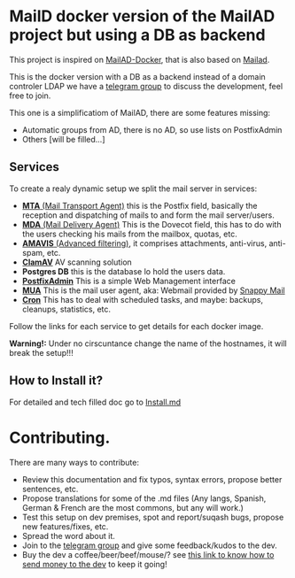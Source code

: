 # MailD docker version of the MailAD project but using a DB as backend

This project is inspired on [MailAD-Docker](https://github.com/stdevPavelmc/mailad-docker), that is also based on [Mailad](https://github.com/stdevPavelmc/mailad).

This is the docker version with a DB as a backend instead of a domain controler LDAP we have a [telegram group](https://t.me/MailAD_dev) to discuss the development, feel free to join.

This one is a simplificatiom of MailAD, there are some features missing:
- Automatic groups from AD, there is no AD, so use lists on PostfixAdmin
- Others [will be filled...]

## Services

To create a realy dynamic setup we split the mail server in services:

- [**MTA** (Mail Transport Agent)](./mta/) this is the Postfix field, basically the reception and dispatching of mails to and form the mail server/users.
- [**MDA** (Mail Delivery Agent)](./mda/) This is the Dovecot field, this has to do with the users checking his mails from the mailbox, quotas, etc.
- [**AMAVIS** (Advanced filtering)](./amavis), it comprises attachments, anti-virus, anti-spam, etc.
- [**ClamAV**](./clamav/) AV scanning solution
- **Postgres DB** this is the database lo hold the users data.
- [**PostfixAdmin**](./admin/) This is a simple Web Management interface
- [**MUA**](./mua/) This is the mail user agent, aka: Webmail provided by [Snappy Mail](https://github.com/the-djmaze/snappymail/)
- [**Cron**](./cron/) This has to deal with scheduled tasks, and maybe: backups, cleanups, statistics, etc.

Follow the links for each service to get details for each docker image.

**Warning!:** Under no cirscuntance change the name of the hostnames, it will break the setup!!!

## How to Install it?

For detailed and tech filled doc go to [Install.md](Install.md)

# Contributing.

There are many ways to contribute:

- Review this documentation and fix typos, syntax errors, propose better sentences, etc.
- Propose translations for some of the .md files (Any langs, Spanish, German & French are the most commons, but any will work.)
- Test this setup on dev premises, spot and report/suqash bugs, propose new features/fixes, etc.
- Spread the word about it.
- Join to the [telegram group](https://t.me/MailAD_dev) and give some feedback/kudos to the dev.
- Buy the dev a coffee/beer/beef/mouse/? see [this link to know how to send money to the dev](https://github.com/stdevPavelmc/mailad/blob/master/CONTRIBUTING.md#direct-money-donations) to keep it going!
